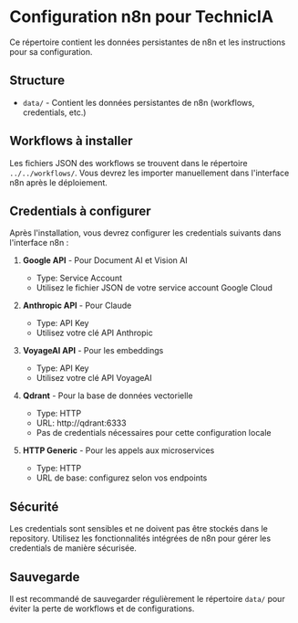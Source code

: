# Configuration n8n pour TechnicIA

Ce répertoire contient les données persistantes de n8n et les instructions pour sa configuration.

## Structure

- `data/` - Contient les données persistantes de n8n (workflows, credentials, etc.)

## Workflows à installer

Les fichiers JSON des workflows se trouvent dans le répertoire `../../workflows/`. Vous devrez les importer manuellement dans l'interface n8n après le déploiement.

## Credentials à configurer

Après l'installation, vous devrez configurer les credentials suivants dans l'interface n8n :

1. **Google API** - Pour Document AI et Vision AI
   - Type: Service Account
   - Utilisez le fichier JSON de votre service account Google Cloud

2. **Anthropic API** - Pour Claude
   - Type: API Key
   - Utilisez votre clé API Anthropic

3. **VoyageAI API** - Pour les embeddings
   - Type: API Key
   - Utilisez votre clé API VoyageAI

4. **Qdrant** - Pour la base de données vectorielle
   - Type: HTTP
   - URL: http://qdrant:6333
   - Pas de credentials nécessaires pour cette configuration locale

5. **HTTP Generic** - Pour les appels aux microservices
   - Type: HTTP
   - URL de base: configurez selon vos endpoints

## Sécurité

Les credentials sont sensibles et ne doivent pas être stockés dans le repository. Utilisez les fonctionnalités intégrées de n8n pour gérer les credentials de manière sécurisée.

## Sauvegarde

Il est recommandé de sauvegarder régulièrement le répertoire `data/` pour éviter la perte de workflows et de configurations.
